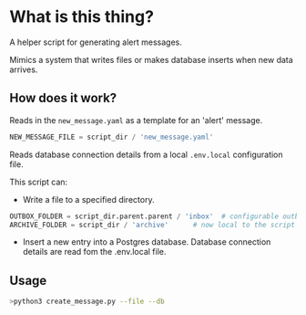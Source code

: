 # What is this thing? 

A helper script for generating alert messages. 

Mimics a system that writes files or makes database inserts when new data arrives.

## How does it work? 

Reads in the `new_message.yaml` as a template for an 'alert' message. 

```python
NEW_MESSAGE_FILE = script_dir / 'new_message.yaml'
```

Reads database connection details from a local `.env.local` configuration file. 


This script can:
* Write a file to a specified directory.

```python
OUTBOX_FOLDER = script_dir.parent.parent / 'inbox'  # configurable outbox
ARCHIVE_FOLDER = script_dir / 'archive'      # now local to the script folder
```

* Insert a new entry into a Postgres database. Database connection details are read fom the .env.local file. 

## Usage

```bash
>python3 create_message.py --file --db
```
